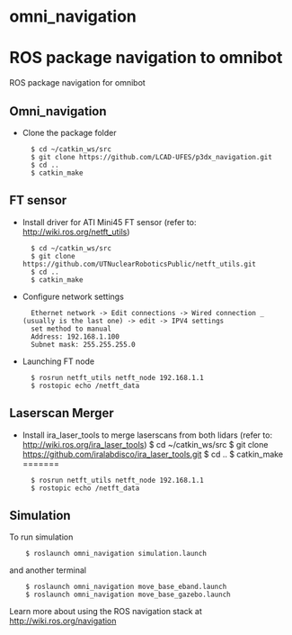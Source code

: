 # omni_navigation
ROS package navigation to omnibot
=======
ROS package navigation for omnibot

## Omni_navigation 
- Clone the package folder

		$ cd ~/catkin_ws/src
		$ git clone https://github.com/LCAD-UFES/p3dx_navigation.git
		$ cd ..
		$ catkin_make

## FT sensor
- Install driver for ATI Mini45 FT sensor (refer to: http://wiki.ros.org/netft_utils)

		$ cd ~/catkin_ws/src
		$ git clone https://github.com/UTNuclearRoboticsPublic/netft_utils.git
		$ cd ..
		$ catkin_make

- Configure network settings

		Ethernet network -> Edit connections -> Wired connection _ (usually is the last one) -> edit -> IPV4 settings
		set method to manual 
		Address: 192.168.1.100
		Subnet mask: 255.255.255.0

- Launching FT node

		$ rosrun netft_utils netft_node 192.168.1.1
		$ rostopic echo /netft_data

## Laserscan Merger
- Install ira_laser_tools to merge laserscans from both lidars (refer to: http://wiki.ros.org/ira_laser_tools)
		$ cd ~/catkin_ws/src
		$ git clone https://github.com/iralabdisco/ira_laser_tools.git
		$ cd ..
		$ catkin_make
=======

		$ rosrun netft_utils netft_node 192.168.1.1
		$ rostopic echo /netft_data		


## Simulation
To run simulation

		$ roslaunch omni_navigation simulation.launch

and another terminal

		$ roslaunch omni_navigation move_base_eband.launch
		$ roslaunch omni_navigation move_base_gazebo.launch


Learn more about using the ROS navigation stack at http://wiki.ros.org/navigation
